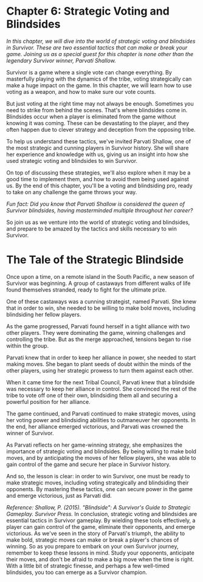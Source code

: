 # Chapter 6: Strategic Voting and Blindsides

*In this chapter, we will dive into the world of strategic voting and blindsides in Survivor. These are two essential tactics that can make or break your game. Joining us as a special guest for this chapter is none other than the legendary Survivor winner, Parvati Shallow.*

Survivor is a game where a single vote can change everything. By masterfully playing with the dynamics of the tribe, voting strategically can make a huge impact on the game. In this chapter, we will learn how to use voting as a weapon, and how to make sure our vote counts.

But just voting at the right time may not always be enough. Sometimes you need to strike from behind the scenes. That's where blindsides come in. Blindsides occur when a player is eliminated from the game without knowing it was coming. These can be devastating to the player, and they often happen due to clever strategy and deception from the opposing tribe.

To help us understand these tactics, we've invited Parvati Shallow, one of the most strategic and cunning players in Survivor history. She will share her experience and knowledge with us, giving us an insight into how she used strategic voting and blindsides to win Survivor.

On top of discussing these strategies, we'll also explore when it may be a good time to implement them, and how to avoid them being used against us. By the end of this chapter, you'll be a voting and blindsiding pro, ready to take on any challenge the game throws your way.

*Fun fact: Did you know that Parvati Shallow is considered the queen of Survivor blindsides, having masterminded multiple throughout her career?*

So join us as we venture into the world of strategic voting and blindsides, and prepare to be amazed by the tactics and skills necessary to win Survivor.
# The Tale of the Strategic Blindside

Once upon a time, on a remote island in the South Pacific, a new season of Survivor was beginning. A group of castaways from different walks of life found themselves stranded, ready to fight for the ultimate prize.

One of these castaways was a cunning strategist, named Parvati. She knew that in order to win, she needed to be willing to make bold moves, including blindsiding her fellow players.

As the game progressed, Parvati found herself in a tight alliance with two other players. They were dominating the game, winning challenges and controlling the tribe. But as the merge approached, tensions began to rise within the group.

Parvati knew that in order to keep her alliance in power, she needed to start making moves. She began to plant seeds of doubt within the minds of the other players, using her strategic prowess to turn them against each other.

When it came time for the next Tribal Council, Parvati knew that a blindside was necessary to keep her alliance in control. She convinced the rest of the tribe to vote off one of their own, blindsiding them all and securing a powerful position for her alliance.

The game continued, and Parvati continued to make strategic moves, using her voting power and blindsiding abilities to outmaneuver her opponents. In the end, her alliance emerged victorious, and Parvati was crowned the winner of Survivor.

As Parvati reflects on her game-winning strategy, she emphasizes the importance of strategic voting and blindsides. By being willing to make bold moves, and by anticipating the moves of her fellow players, she was able to gain control of the game and secure her place in Survivor history.

And so, the lesson is clear: in order to win Survivor, one must be ready to make strategic moves, including voting strategically and blindsiding their opponents. By mastering these tactics, one can secure power in the game and emerge victorious, just as Parvati did.

*Reference: Shallow, P. (2015). "Blindside": A Survivor's Guide to Strategic Gameplay. Survivor Press.*
In conclusion, strategic voting and blindsides are essential tactics in Survivor gameplay. By wielding these tools effectively, a player can gain control of the game, eliminate their opponents, and emerge victorious. As we've seen in the story of Parvati's triumph, the ability to make bold, strategic moves can make or break a player's chances of winning. So as you prepare to embark on your own Survivor journey, remember to keep these lessons in mind. Study your opponents, anticipate their moves, and don't be afraid to make a big move when the time is right. With a little bit of strategic finesse, and perhaps a few well-timed blindsides, you too can emerge as a Survivor champion.